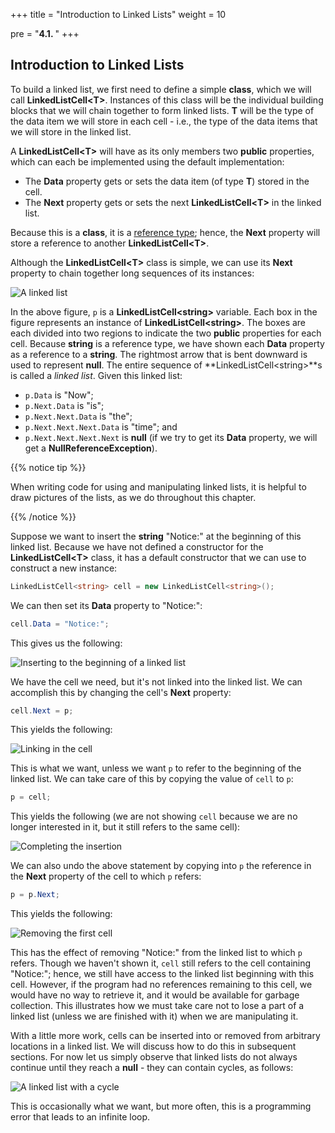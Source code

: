 +++
title = "Introduction to Linked Lists"
weight = 10

pre = "<b>4.1. </b>"
+++

## Introduction to Linked Lists

To build a linked list, we first need to define a simple **class**,
which we will call **LinkedListCell\<T\>**. Instances of this class will
be the individual building blocks that we will chain together to form
linked lists. **T** will be the type of the data item we will store in
each cell - i.e., the type of the data items that we will store in the
linked list.

A **LinkedListCell\<T\>** will have as its only members two **public**
properties, which can each be implemented using the default
implementation:

  - The **Data** property gets or sets the data item (of type **T**)
    stored in the cell.
  - The **Next** property gets or sets the next **LinkedListCell\<T\>**
    in the linked list.

Because this is a **class**, it is a [reference
type](/appendix/syntax/reference-value); hence, the
**Next** property will store a reference to another
**LinkedListCell\<T\>**.

Although the **LinkedListCell\<T\>** class is simple, we can use its
**Next** property to chain together long sequences of its instances:

![A linked list](linked-list-example.jpg)

In the above figure, `p` is a **LinkedListCell\<string\>** variable.
Each box in the figure represents an instance of
**LinkedListCell\<string\>**. The boxes are each divided into two
regions to indicate the two **public** properties for each cell. Because
**string** is a reference type, we have shown each **Data** property as
a reference to a **string**. The rightmost arrow that is bent downward
is used to represent **null**. The entire sequence of
**LinkedListCell\<string\>**s is called a *linked list*. Given this
linked list:

  - `p.Data` is "Now";
  - `p.Next.Data` is "is";
  - `p.Next.Next.Data` is "the";
  - `p.Next.Next.Next.Data` is "time"; and
  - `p.Next.Next.Next.Next` is **null** (if we try to get its **Data**
    property, we will get a **NullReferenceException**).

{{% notice tip %}}

When writing code for using and manipulating linked lists, it is helpful to draw pictures of the lists, as we do throughout this chapter.

{{% /notice %}}

Suppose we want to insert the **string** "Notice:" at the beginning of
this linked list. Because we have not defined a constructor for the
**LinkedListCell\<T\>** class, it has a default constructor that we can
use to construct a new instance:

```C#
LinkedListCell<string> cell = new LinkedListCell<string>();
```
We can then set its **Data** property to "Notice:":
```C#
cell.Data = "Notice:";
```
This gives us the following:

![Inserting to the beginning of a linked list](linked-list-insert-1.jpg)

We have the cell we need, but it's not linked into the linked list. We
can accomplish this by changing the cell's **Next** property:
```C#
cell.Next = p;
```
This yields the following:

![Linking in the cell](linked-list-insert-2.jpg)

This is what we want, unless we want `p` to refer to the beginning of
the linked list. We can take care of this by copying the value of `cell`
to `p`:
```C#
p = cell;
```
This yields the following (we are not showing `cell` because we are no
longer interested in it, but it still refers to the same cell):

![Completing the insertion](linked-list-insert-3.jpg)

We can also undo the above statement by copying into `p` the reference
in the **Next** property of the cell to which `p` refers:
```C#
p = p.Next;
```
This yields the following:

![Removing the first cell](linked-list-remove-first.jpg)

This has the effect of removing "Notice:" from the linked list to which
`p` refers. Though we haven't shown it, `cell` still refers to the cell
containing "Notice:"; hence, we still have access to the linked list
beginning with this cell. However, if the program had no references
remaining to this cell, we would have no way to retrieve it, and it
would be available for garbage collection. This illustrates how we must
take care not to lose a part of a linked list (unless we are finished
with it) when we are manipulating it.

With a little more work, cells can be inserted into or removed from
arbitrary locations in a linked list. We will discuss how to do this in
subsequent sections. For now let us simply observe that linked lists do
not always continue until they reach a **null** - they can contain
cycles, as follows:

![A linked list with a cycle](linked-list-cycle.jpg)

This is occasionally what we want, but more often, this is a programming
error that leads to an infinite loop.
